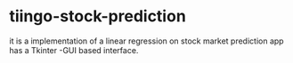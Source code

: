 # tiingo-stock-prediction
it is a implementation of a linear regression on stock market prediction app has a Tkinter -GUI based interface.
